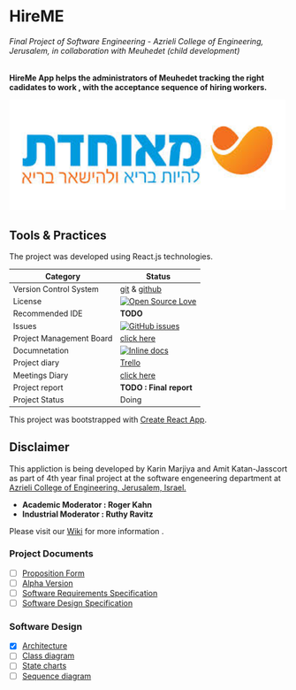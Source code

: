 # HireME 
###### Final Project of Software Engineering - Azrieli College of Engineering, Jerusalem, in collaboration with Meuhedet (child development)
**HireMe App helps the administrators of Meuhedet tracking the right cadidates to work , with the acceptance sequence of hiring workers.**

<img src="https://github.com/amitJas/HireME/blob/master/pics/logo.jpg" width="500" height="200"/>


## Tools & Practices
The project was developed using React.js technologies.

Category | 	Status |
--- | --- |
Version Control System |	[git](https://git-scm.com/) & [github](https://github.com/)
License	|[![Open Source Love](https://badges.frapsoft.com/os/mit/mit.svg?v=102)](https://github.com/amitJas/HireME/blob/master/LICENSE)
Recommended IDE	| **TODO**
| Issues | [![GitHub issues](https://img.shields.io/github/issues/Oterem/moleAgnose.svg?style=flat)](https://github.com/amitJas/HireME/issues) |
| Project Management Board| [click here](https://github.com/amitJas/HireME/projects) |
| Documnetation | [![Inline docs](http://inch-ci.org/github/Oterem/moleAgnose.svg?branch=master)](https://github.com/Oterem/moleAgnose/tree/master/Material/docs) |
| Project diary | [Trello](https://trello.com/b/uvvtmgp8/final-project-hireme-app) |
| Meetings Diary | [click here](https://github.com/amitJas/HireME/wiki/Meetings) |
|Project report |	**TODO : Final report**
|Project Status | Doing


This project was bootstrapped with [Create React App](https://github.com/facebook/create-react-app/blob/master/packages/react-scripts/template/README.md).
## Disclaimer
This appliction is being developed by Karin Marjiya and Amit Katan-Jasscort as part of 4th year final project at the software engeneering department at [Azrieli College of Engineering, Jerusalem, Israel.](http://english.jce.ac.il/)

- **Academic Moderator : Roger Kahn**  
- **Industrial Moderator : Ruthy Ravitz**


Please visit our [Wiki](https://github.com/amitJas/HireME/wiki) for more information .


### Project Documents
- [ ] [Proposition Form]()<br/>
- [ ] [Alpha Version]()<br/>
- [ ] [Software Requirements Specification]()<br/>
- [ ] [Software Design Specification]()

### Software Design
- [X] [Architecture](https://github.com/amitJas/HireME/wiki/ERD-Diagram)<br/>
- [ ] [Class diagram]()<br/>
- [ ] [State charts]() <br/>
- [ ] [Sequence diagram]()
